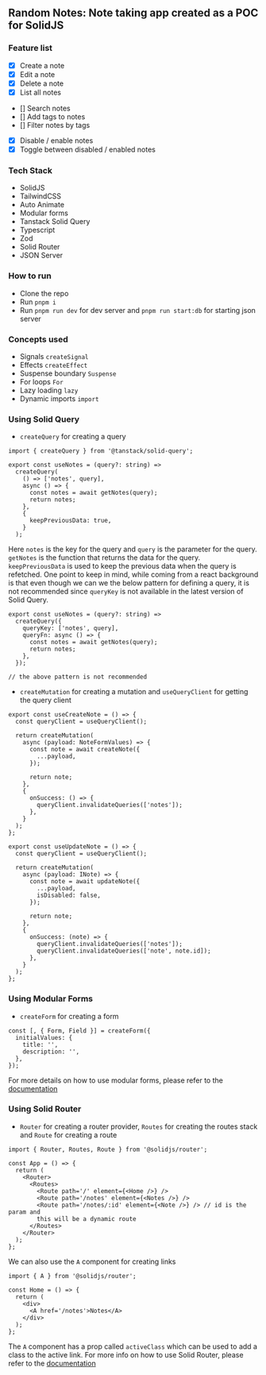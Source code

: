 ## Random Notes: Note taking app created as a POC for SolidJS

### Feature list

- [x] Create a note
- [x] Edit a note
- [x] Delete a note
- [x] List all notes
- [] Search notes
- [] Add tags to notes
- [] Filter notes by tags
- [x] Disable / enable notes
- [x] Toggle between disabled / enabled notes

### Tech Stack

- SolidJS
- TailwindCSS
- Auto Animate
- Modular forms
- Tanstack Solid Query
- Typescript
- Zod
- Solid Router
- JSON Server

### How to run

- Clone the repo
- Run `pnpm i`
- Run `pnpm run dev` for dev server and `pnpm run start:db` for starting json server

### Concepts used

- Signals `createSignal`
- Effects `createEffect`
- Suspense boundary `Suspense`
- For loops `For`
- Lazy loading `lazy`
- Dynamic imports `import`

### Using Solid Query

- `createQuery` for creating a query

```tsx
import { createQuery } from '@tanstack/solid-query';

export const useNotes = (query?: string) =>
  createQuery(
    () => ['notes', query],
    async () => {
      const notes = await getNotes(query);
      return notes;
    },
    {
      keepPreviousData: true,
    }
  );
```

Here `notes` is the key for the query and `query` is the parameter for the query. `getNotes` is the function that returns the data for the query. `keepPreviousData` is used to keep the previous data when the query is refetched.
One point to keep in mind, while coming from a react background is that even though we can we the below pattern for defining a query, it is not recommended since `queryKey` is not available in the latest version of Solid Query.

```tsx
export const useNotes = (query?: string) =>
  createQuery({
    queryKey: ['notes', query],
    queryFn: async () => {
      const notes = await getNotes(query);
      return notes;
    },
  });

// the above pattern is not recommended
```

- `createMutation` for creating a mutation and `useQueryClient` for getting the query client

```tsx
export const useCreateNote = () => {
  const queryClient = useQueryClient();

  return createMutation(
    async (payload: NoteFormValues) => {
      const note = await createNote({
        ...payload,
      });

      return note;
    },
    {
      onSuccess: () => {
        queryClient.invalidateQueries(['notes']);
      },
    }
  );
};

export const useUpdateNote = () => {
  const queryClient = useQueryClient();

  return createMutation(
    async (payload: INote) => {
      const note = await updateNote({
        ...payload,
        isDisabled: false,
      });

      return note;
    },
    {
      onSuccess: (note) => {
        queryClient.invalidateQueries(['notes']);
        queryClient.invalidateQueries(['note', note.id]);
      },
    }
  );
};
```

### Using Modular Forms

- `createForm` for creating a form

```tsx
const [, { Form, Field }] = createForm({
  initialValues: {
    title: '',
    description: '',
  },
});
```

For more details on how to use modular forms, please refer to the [documentation](https://modularforms.dev/solid/guides/introduction)

### Using Solid Router

- `Router` for creating a router provider, `Routes` for creating the routes stack and `Route` for creating a route

```tsx
import { Router, Routes, Route } from '@solidjs/router';

const App = () => {
  return (
    <Router>
      <Routes>
        <Route path='/' element={<Home />} />
        <Route path='/notes' element={<Notes />} />
        <Route path='/notes/:id' element={<Note />} /> // id is the param and
        this will be a dynamic route
      </Routes>
    </Router>
  );
};
```

We can also use the `A` component for creating links

```tsx
import { A } from '@solidjs/router';

const Home = () => {
  return (
    <div>
      <A href='/notes'>Notes</A>
    </div>
  );
};
```

The `A` component has a prop called `activeClass` which can be used to add a class to the active link.
For more info on how to use Solid Router, please refer to the [documentation](https://docs.solidjs.com/guides/how-to-guides/routing-in-solid/solid-router)
